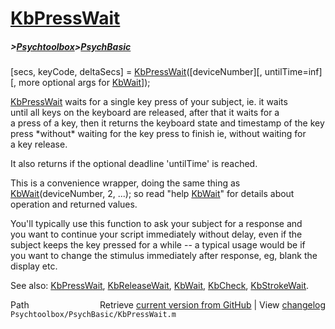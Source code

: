 # [KbPressWait](KbPressWait)
##### >[Psychtoolbox](Psychtoolbox)>[PsychBasic](PsychBasic)

[secs, keyCode, deltaSecs] = [KbPressWait](KbPressWait)([deviceNumber][, untilTime=inf][, more optional args for [KbWait](KbWait)]);  
  
[KbPressWait](KbPressWait) waits for a single key press of your subject, ie. it waits  
until all keys on the keyboard are released, after that it waits for a  
a press of a key, then it returns the keyboard state and timestamp of the key  
press \*without\* waiting for the key press to finish ie, without waiting for  
a key release.  
  
It also returns if the optional deadline 'untilTime' is reached.  
  
This is a convenience wrapper, doing the same thing as  
[KbWait](KbWait)(deviceNumber, 2, ...); so read "help [KbWait](KbWait)" for details about  
operation and returned values.  
  
You'll typically use this function to ask your subject for a response and  
you want to continue your script immediately without delay, even if the  
subject keeps the key pressed for a while -- a typical usage would be if  
you want to change the stimulus immediately after response, eg, blank the  
display etc.  
  
See also: [KbPressWait](KbPressWait), [KbReleaseWait](KbReleaseWait), [KbWait](KbWait), [KbCheck](KbCheck), [KbStrokeWait](KbStrokeWait).  




<div class="code_header" style="text-align:right;">
  <span style="float:left;">Path&nbsp;&nbsp;</span> <span class="counter">Retrieve <a href=
  "https://raw.github.com/Psychtoolbox-3/Psychtoolbox-3/beta/Psychtoolbox/PsychBasic/KbPressWait.m">current version from GitHub</a> | View <a href=
  "https://github.com/Psychtoolbox-3/Psychtoolbox-3/commits/beta/Psychtoolbox/PsychBasic/KbPressWait.m">changelog</a></span>
</div>
<div class="code">
  <code>Psychtoolbox/PsychBasic/KbPressWait.m</code>
</div>

